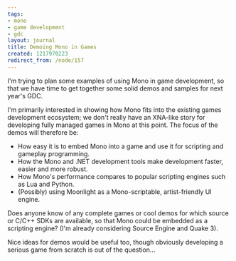 ```yaml
---
tags:
- mono
- game development
- gdc
layout: journal
title: Demoing Mono in Games
created: 1217970223
redirect_from: /node/157
---
```

I'm trying to plan some examples of using Mono in game development, so that we have time to get together some solid demos and samples for next year's GDC.

I'm primarily interested in showing how Mono fits into the existing games development ecosystem; we don't really have an XNA-like story for developing fully managed games in Mono at this point. The focus of the demos will therefore be:
<ul>
<li>How easy it is to embed Mono into a game and use it for scripting and gameplay programming.</li>
<li>How the Mono and .NET development tools make development faster, easier and more robust.</li>
<li>How Mono's performance compares to popular scripting engines such as Lua and Python.</li>
<li>(Possibly) using Moonlight as a Mono-scriptable, artist-friendly UI engine.</li>
</ul>

Does anyone know of any complete games or cool demos for which source or C/C++ SDKs are available, so that Mono could be embedded as a scripting engine? (I'm already considering Source Engine and Quake 3).

Nice ideas for demos would be useful too, though obviously developing a serious game from scratch is out of the question...
<!--break-->
